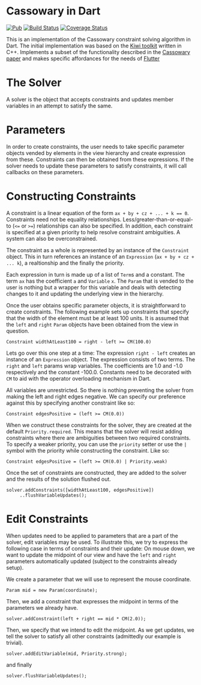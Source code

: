 Cassowary in Dart
=================

[![Pub](https://img.shields.io/pub/v/cassowary.svg?style=flat-square)](https://pub.dartlang.org/packages/cassowary)
[![Build Status](https://travis-ci.org/flutter/cassowary.svg?branch=master)](https://travis-ci.org/flutter/cassowary)
[![Coverage Status](https://coveralls.io/repos/github/flutter/cassowary/badge.svg?branch=master)](https://coveralls.io/github/flutter/cassowary?branch=master)

This is an implementation of the Cassowary constraint solving algorithm in Dart. The initial implementation was based on the [Kiwi toolkit](https://github.com/nucleic/kiwi) written in C++. Implements a subset of the functionality described in the [Cassowary paper](https://constraints.cs.washington.edu/solvers/cassowary-tochi.pdf) and makes specific affordances for the needs of [Flutter](http://flutter.io/)

# The Solver
A solver is the object that accepts constraints and updates member variables in an attempt to satisfy the same.

# Parameters
In order to create constraints, the user needs to take specific parameter objects vended by elements in the view hierarchy and create expression from these. Constraints can then be obtained from these expressions. If the solver needs to update these parameters to satisfy constraints, it will call callbacks on these parameters.

# Constructing Constraints

A constraint is a linear equation of the form `ax + by + cz + ... + k == 0`. Constraints need not be equality relationships. Less/greater-than-or-equal-to (`<=` or `>=`) relationships can also be specified. In addition, each constraint is specified at a given priority to help resolve constraint ambiguities. A system can also be overconstrained.

The constraint as a whole is represented by an instance of the `Constraint` object. This in turn references an instance of an `Expression` (`ax + by + cz + ... k`), a realtionship and the finally the priority.

Each expression in turn is made up of a list of `Term`s and a constant. The term `ax` has the coefficient `a` and `Variable` `x`. The `Param` that is vended to the user is nothing but a wrapper for this variable and deals with detecting changes to it and updating the underlying view in the hierarchy.

Once the user obtains specific parameter objects, it is straightforward to create constraints. The following example sets up constraints that specify that the width of the element must be at least 100 units. It is assumed that the `left` and `right` `Param` objects have been obtained from the view in question.

```
Constraint widthAtLeast100 = right - left >= CM(100.0)
```

Lets go over this one step at a time: The expression `right - left` creates an instance of an `Expression` object. The expression consists of two terms. The `right` and `left` params wrap variables. The coefficients are 1.0 and -1.0 respectively and the constant -100.0. Constants need to be decorated with `CM` to aid with the operator overloading mechanism in Dart.

All variables are unrestricted. So there is nothing preventing the solver from making the left and right edges negative. We can specify our preference against this by specifying another constraint like so:

```
Constraint edgesPositive = (left >= CM(0.0))
```

When we construct these constraints for the solver, they are created at the default `Priority.required`. This means that the solver will resist adding constraints where there are ambiguities between two required constraints. To specify a weaker priority, you can use the `priority` setter or use the `|` symbol with the priority while constructing the constraint. Like so:

```
Constraint edgesPositive = (left >= CM(0.0) | Priority.weak)
```

Once the set of constraints are constructed, they are added to the solver and the results of the solution flushed out.

```
solver.addConstraints([widthAtLeast100, edgesPositive])
     ..flushVariableUpdates();
```

# Edit Constraints

When updates need to be applied to parameters that are a part of the solver, edit variables may be used. To illustrate this, we try to express the following case in terms of constraints and their update: On mouse down, we want to update the midpoint of our view and have the `left` and `right` parameters automatically updated (subject to the constraints already setup).

We create a parameter that we will use to represent the mouse coordinate.

```
Param mid = new Param(coordinate);
```

Then, we add a constraint that expresses the midpoint in terms of the parameters we already have.

```
solver.addConstraint(left + right == mid * CM(2.0));
```

Then, we specify that we intend to edit the midpoint. As we get updates, we tell the solver to satisfy all other constraints (admittedly our example is trivial).

```
solver.addEditVariable(mid, Priority.strong);
```

and finally

```
solver.flushVariableUpdates();
```
